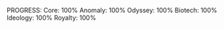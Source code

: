 PROGRESS:
Core:       100%
Anomaly:    100%
Odyssey:    100%
Biotech:    100%
Ideology:   100%
Royalty:    100%

